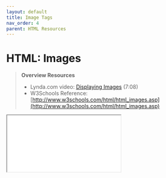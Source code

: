 ```yaml
---
layout: default
title: Image Tags
nav_order: 4
parent: HTML Resources
---
```


# HTML: Images

> **Overview Resources**
>
> * Lynda.com video: [Displaying Images](http://www.lynda.com/HTML-tutorials/Displaying-images/170427/196148-4.html) (7:08)
> * W3Schools Reference: [http://www.w3schools.com/html/html_images.asp](http://www.w3schools.com/html/html_images.asp)


<iframe src="//codepen.io/vanwars/embed/YaWqaM/?theme-id=18654&default-tab=html,result" allowfullscreen="true" class="codepen-frame"></iframe>
